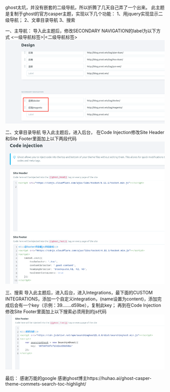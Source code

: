 ghost太坑，并没有嵌套的二级导航，所以折腾了几天自己弄了一个出来。
此主题是复制于ghost的官方casper主题，实现以下几个功能：
1、用jquery实现显示二级导航；
2、文章目录导航
3、搜索

一、主导航：
导入此主题后，修改SECONDARY NAVIGATION的label为以下方式
<一级导航标签>|<二级导航标签>
![image](https://github.com/zhousmq/ghosttheme/blob/main/readme/menu.png)

二、文章目录导航
导入此主题后，进入后台， 在Code Injection修改Site Header和Site Footer里面加上以下两段代码
![image](https://github.com/zhousmq/ghosttheme/blob/main/readme/code.png)

三、搜索
导入此主题后，进入后台，进入Integrations，最下面的CUSTOM INTEGRATIONS，添加一个自定义integration，(name设置为content)，添加完成后会有一个key（示例：39.......d59be），复制此key；
再到在Code Injection修改Site Footer里面加上以下搜索必须用到的js代码
![image](https://github.com/zhousmq/ghosttheme/blob/main/readme/search.png)

最后：
感谢万能的google
感谢ghost博主https://huhao.ai/ghost-casper-theme-commets-search-toc-highlight/
